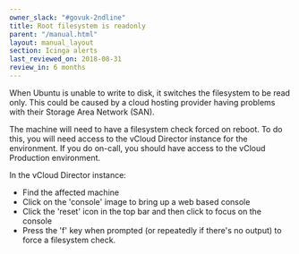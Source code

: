 ```yaml
---
owner_slack: "#govuk-2ndline"
title: Root filesystem is readonly
parent: "/manual.html"
layout: manual_layout
section: Icinga alerts
last_reviewed_on: 2018-08-31
review_in: 6 months
---
```


When Ubuntu is unable to write to disk, it switches the filesystem to be
read only. This could be caused by a cloud hosting provider having
problems with their Storage Area Network (SAN).

The machine will need to have a filesystem check forced on reboot. To do
this, you will need access to the vCloud Director instance for the
environment. If you do on-call, you should have access to the vCloud Production environment.

In the vCloud Director instance:

- Find the affected machine
- Click on the 'console' image to bring up a web based console
- Click the 'reset' icon in the top bar and then click to focus on the
  console
- Press the 'f' key when prompted (or repeatedly if there's no output)
  to force a filesystem check.
